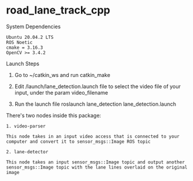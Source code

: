 # road_lane_track_cpp

System Dependencies

    Ubuntu 20.04.2 LTS
    ROS Noetic
    cmake = 3.16.3
    OpenCV >= 3.4.2
    

Launch Steps

1. Go to ~/catkin_ws and run catkin_make

2. Edit /launch/lane_detection.launch file to select the video file of your input, under the param video_filename

3. Run the launch file roslaunch lane_detection lane_detection.launch


There's two nodes inside this package:

    1. video-parser

    This node takes in an input video access that is connected to your computer and convert it to sensor_msgs::Image ROS topic

    2. lane-detector

    This node takes an input sensor_msgs::Image topic and output another sensor_msgs::Image topic with the lane lines overlaid on the original image


    
    
